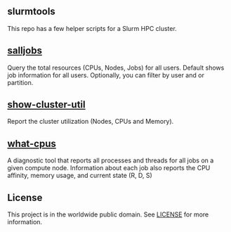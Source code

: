## slurmtools

This repo has a few helper scripts for a Slurm HPC cluster.

## [salljobs](salljobs)

Query the total resources (CPUs, Nodes, Jobs) for all users.  Default shows job
information for all users.  Optionally, you can filter by user and or
partition.

## [show-cluster-util](show-cluster-util)

Report the cluster utilization (Nodes, CPUs and Memory).

## [what-cpus](what-cpus)

A diagnostic tool that reports all processes and threads for all jobs on a
given compute node.  Information about each job also reports the CPU affinity,
memory usage, and current state (R, D, S)

## License

This project is in the worldwide public domain.  See [LICENSE](LICENSE.md) for
more information.
